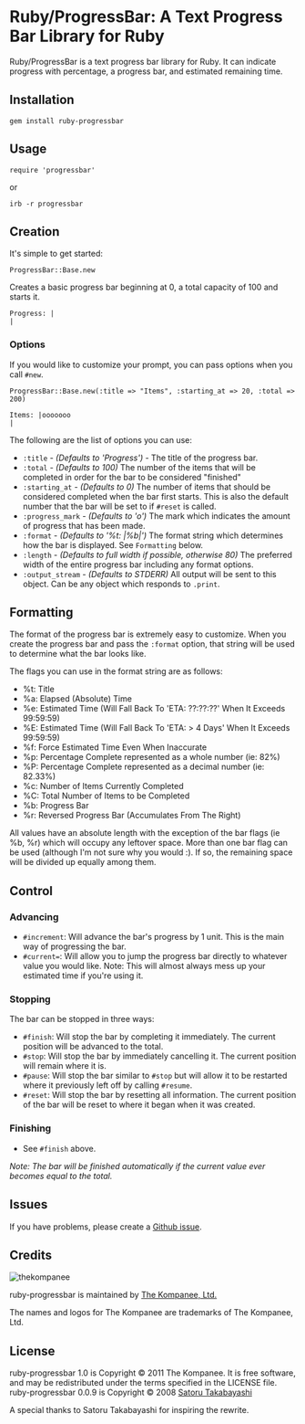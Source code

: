 Ruby/ProgressBar: A Text Progress Bar Library for Ruby
================================

Ruby/ProgressBar is a text progress bar library for Ruby.  It can indicate progress with percentage, a progress bar, and estimated remaining time.

Installation
--------------------------------

    gem install ruby-progressbar

Usage
--------------------------------

    require 'progressbar'

or

    irb -r progressbar

Creation
--------------------------------

It's simple to get started:

    ProgressBar::Base.new

Creates a basic progress bar beginning at 0, a total capacity of 100 and starts it.

    Progress: |                                                                       |

### Options

If you would like to customize your prompt, you can pass options when you call `#new`.

    ProgressBar::Base.new(:title => "Items", :starting_at => 20, :total => 200)

    Items: |ooooooo                                                                |

The following are the list of options you can use:

- `:title` - _(Defaults to 'Progress')_ - The title of the progress bar.
- `:total` - _(Defaults to 100)_ The number of the items that will be completed in order for the bar to be considered "finished"
- `:starting_at` - _(Defaults to 0)_ The number of items that should be considered completed when the bar first starts.  This is also the default number that the bar will be set to if `#reset` is called.
- `:progress_mark` - _(Defaults to 'o')_ The mark which indicates the amount of progress that has been made.
- `:format` - _(Defaults to '%t: |%b|')_ The format string which determines how the bar is displayed.  See `Formatting` below.
- `:length` - _(Defaults to full width if possible, otherwise 80)_ The preferred width of the entire progress bar including any format options.
- `:output_stream` - _(Defaults to STDERR)_ All output will be sent to this object.  Can be any object which responds to `.print`.

Formatting
--------------------------------

The format of the progress bar is extremely easy to customize.  When you create the progress bar and pass the `:format` option, that string will be used to determine what the bar looks like.

The flags you can use in the format string are as follows:

- %t: Title
- %a: Elapsed (Absolute) Time
- %e: Estimated Time (Will Fall Back To 'ETA: ??:??:??' When It Exceeds 99:59:59)
- %E: Estimated Time (Will Fall Back To 'ETA: > 4 Days' When It Exceeds 99:59:59)
- %f: Force Estimated Time Even When Inaccurate
- %p: Percentage Complete represented as a whole number (ie: 82%)
- %P: Percentage Complete represented as a decimal number (ie: 82.33%)
- %c: Number of Items Currently Completed
- %C: Total Number of Items to be Completed
- %b: Progress Bar
- %r: Reversed Progress Bar (Accumulates From The Right)

All values have an absolute length with the exception of the bar flags (ie %b, %r) which will occupy any leftover space.
More than one bar flag can be used (although I'm not sure why you would :).  If so, the remaining space will be divided up equally among them.

Control
--------------------------------

### Advancing

- `#increment`: Will advance the bar's progress by 1 unit.  This is the main way of progressing the bar.
- `#current=`: Will allow you to jump the progress bar directly to whatever value you would like.  Note: This will almost always mess up your estimated time if you're using it.

### Stopping

The bar can be stopped in three ways:

- `#finish`: Will stop the bar by completing it immediately.  The current position will be advanced to the total.
- `#stop`: Will stop the bar by immediately cancelling it.  The current position will remain where it is.
- `#pause`: Will stop the bar similar to `#stop` but will allow it to be restarted where it previously left off by calling `#resume`.
- `#reset`: Will stop the bar by resetting all information.  The current position of the bar will be reset to where it began when it was created.

### Finishing

- See `#finish` above.

_Note: The bar will be finished automatically if the current value ever becomes equal to the total._

Issues
------

If you have problems, please create a [Github issue](https://github.com/nex3/ruby-progressbar/issues).

Credits
-------

![thekompanee](http://www.thekompanee.com/public_files/kompanee-github-readme-logo.png)

ruby-progressbar is maintained by [The Kompanee, Ltd.](http://www.thekompanee.com)

The names and logos for The Kompanee are trademarks of The Kompanee, Ltd.

License
-------

ruby-progressbar 1.0 is Copyright &copy; 2011 The Kompanee. It is free software, and may be redistributed under the terms specified in the LICENSE file.
ruby-progressbar 0.0.9 is Copyright &copy; 2008 [Satoru Takabayashi](http://namazu.org/~satoru/)

A special thanks to Satoru Takabayashi for inspiring the rewrite.
